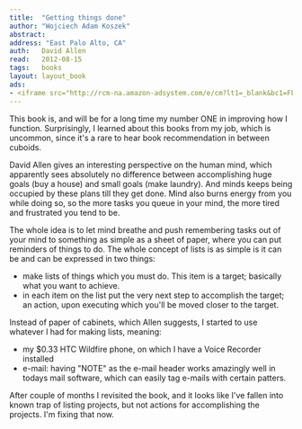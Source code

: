 ```yaml
---
title:	"Getting things done"
author: "Wojciech Adam Koszek"
abstract:
address: "East Palo Alto, CA"
auth:	David Allen
read:	2012-08-15
tags:	books
layout: layout_book
ads:
- <iframe src="http://rcm-na.amazon-adsystem.com/e/cm?lt1=_blank&bc1=FFFFFF&IS2=1&bg1=FFFFFF&fc1=000000&lc1=FF0000&t=wkoszek-20&o=1&p=8&l=as4&m=amazon&f=ifr&ref=ss_til&asins=0142000280" style="width:120px;height:240px;" scrolling="no" marginwidth="0" marginheight="0" frameborder="0"></iframe>
---
```

This book is, and will be for a long time my number ONE in improving how I
function. Surprisingly, I learned about this books from my job, which is
uncommon, since it's a rare to hear book recommendation in between cuboids.

David Allen gives an interesting perspective on the human mind, which
apparently sees absolutely no difference between accomplishing huge goals
(buy a house) and small goals (make laundry). And minds keeps being
occupied by these plans till they get done. Mind also burns energy from you
while doing so, so the more tasks you queue in your mind, the more tired and
frustrated you tend to be.

The whole idea is to let mind breathe and push remembering tasks out of your
mind to something as simple as a sheet of paper, where you can put reminders
of things to do. The whole concept of lists is as simple is it can be and
can be expressed in two things:

+ make lists of things which you must do. This item is a target; basically
  what you want to achieve.
+ in each item on the list put the very next step to accomplish the target;
  an action, upon executing which you'll be moved closer to the target.

Instead of paper of cabinets, which Allen suggests, I started to use
whatever I had for making lists, meaning:

+ my $0.33 HTC Wildfire phone, on which I have a Voice Recorder installed
+ e-mail: having "NOTE" as the e-mail header works amazingly well in todays
  mail software, which can easily tag e-mails with certain patters.

After couple of months I revisited the book, and it looks like I've fallen
into known trap of listing projects, but not actions for accomplishing the
projects. I'm fixing that now.
